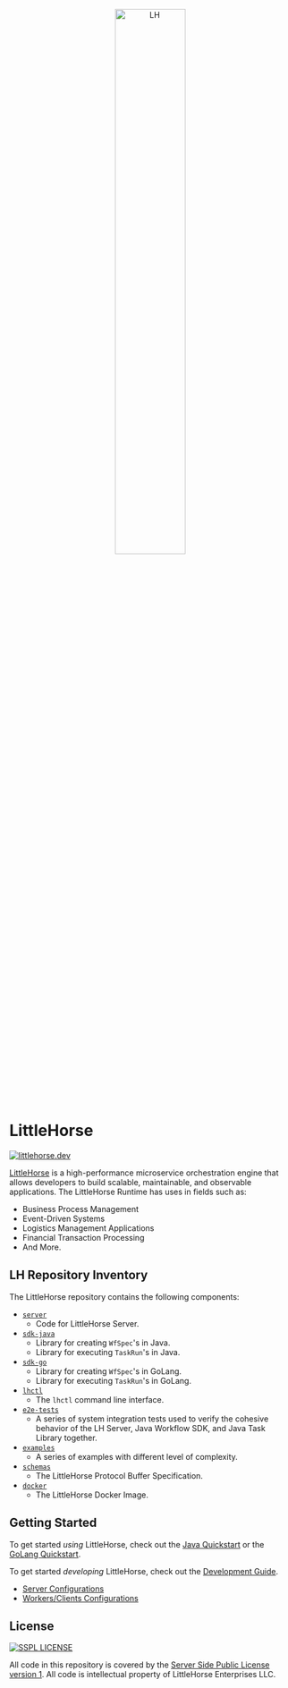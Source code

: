 <p align="center">
<img alt="LH" src="https://littlehorse.dev/img/logo.jpg" width="50%">
</p>

# LittleHorse

<a href="https://littlehorse.dev/"><img alt="littlehorse.dev" src="https://img.shields.io/badge/-LittleHorse.dev-7f7aff"></a>

[LittleHorse](https://littlehorse.dev) is a high-performance microservice orchestration engine that allows developers to build scalable, maintainable, and observable applications. The LittleHorse Runtime has uses in fields such as:

- Business Process Management
- Event-Driven Systems
- Logistics Management Applications
- Financial Transaction Processing
- And More.

## LH Repository Inventory

The LittleHorse repository contains the following components:

- [`server`](server)
    - Code for LittleHorse Server.
- [`sdk-java`](sdk-java)
    - Library for creating `WfSpec`'s in Java.
    - Library for executing `TaskRun`'s in Java.
- [`sdk-go`](sdk-go)
    - Library for creating `WfSpec`'s in GoLang.
    - Library for executing `TaskRun`'s in GoLang.
- [`lhctl`](lhctl)
    - The `lhctl` command line interface.
- [`e2e-tests`](e2e-tests)
    - A series of system integration tests used to verify the cohesive behavior of
    the LH Server, Java Workflow SDK, and Java Task Library together.
- [`examples`](examples)
    - A series of examples with different level of complexity.
- [`schemas`](schemas)
    - The LittleHorse Protocol Buffer Specification.
- [`docker`](docker)
    - The LittleHorse Docker Image.

## Getting Started

To get started *using* LittleHorse, check out the [Java Quickstart](docs/QUICKSTART_JAVA.md) or the [GoLang Quickstart](docs/QUICKSTART_GOLANG.md).

To get started *developing* LittleHorse, check out the [Development Guide](docs/DEVELOPING.md).

- [Server Configurations](docs/SERVER_CONFIGURATIONS.md)
- [Workers/Clients Configurations](docs/CLIENT_CONFIGURATIONS.md)

## License

<a href="https://spdx.org/licenses/SSPL-1.0.html"><img alt="SSPL LICENSE" src="https://img.shields.io/badge/covered%20by-SSPL%201.0-blue"></a>

All code in this repository is covered by the [Server Side Public License version 1](https://spdx.org/licenses/SSPL-1.0.html). All code is intellectual property of LittleHorse Enterprises LLC.